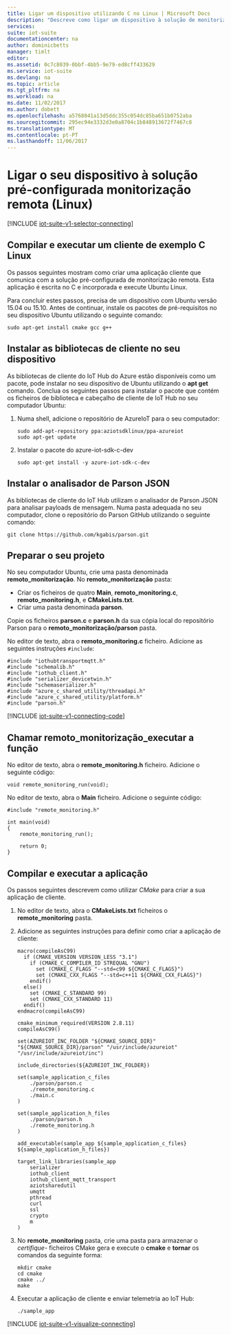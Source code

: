 ```yaml
---
title: Ligar um dispositivo utilizando C no Linux | Microsoft Docs
description: "Descreve como ligar um dispositivo à solução de monitorização remota do Azure IoT Suite pré-configurada utilizando uma aplicação de escrita no C em execução no Linux."
services: 
suite: iot-suite
documentationcenter: na
author: dominicbetts
manager: timlt
editor: 
ms.assetid: 0c7c8039-0bbf-4bb5-9e79-ed8cff433629
ms.service: iot-suite
ms.devlang: na
ms.topic: article
ms.tgt_pltfrm: na
ms.workload: na
ms.date: 11/02/2017
ms.author: dobett
ms.openlocfilehash: a5768041a13d5ddc355c054dc85ba651b0752aba
ms.sourcegitcommit: 295ec94e3332d3e0a8704c1b848913672f7467c8
ms.translationtype: MT
ms.contentlocale: pt-PT
ms.lasthandoff: 11/06/2017
---
```

# <a name="connect-your-device-to-the-remote-monitoring-preconfigured-solution-linux"></a>Ligar o seu dispositivo à solução pré-configurada monitorização remota (Linux)
[!INCLUDE [iot-suite-v1-selector-connecting](../../includes/iot-suite-v1-selector-connecting.md)]

## <a name="build-and-run-a-sample-c-client-linux"></a>Compilar e executar um cliente de exemplo C Linux
Os passos seguintes mostram como criar uma aplicação cliente que comunica com a solução pré-configurada de monitorização remota. Esta aplicação é escrita no C e incorporada e execute Ubuntu Linux.

Para concluir estes passos, precisa de um dispositivo com Ubuntu versão 15.04 ou 15.10. Antes de continuar, instale os pacotes de pré-requisitos no seu dispositivo Ubuntu utilizando o seguinte comando:

```
sudo apt-get install cmake gcc g++
```

## <a name="install-the-client-libraries-on-your-device"></a>Instalar as bibliotecas de cliente no seu dispositivo
As bibliotecas de cliente do IoT Hub do Azure estão disponíveis como um pacote, pode instalar no seu dispositivo de Ubuntu utilizando o **apt get** comando. Conclua os seguintes passos para instalar o pacote que contém os ficheiros de biblioteca e cabeçalho de cliente de IoT Hub no seu computador Ubuntu:

1. Numa shell, adicione o repositório de AzureIoT para o seu computador:
   
    ```
    sudo add-apt-repository ppa:aziotsdklinux/ppa-azureiot
    sudo apt-get update
    ```
2. Instalar o pacote do azure-iot-sdk-c-dev
   
    ```
    sudo apt-get install -y azure-iot-sdk-c-dev
    ```

## <a name="install-the-parson-json-parser"></a>Instalar o analisador de Parson JSON
As bibliotecas de cliente do IoT Hub utilizam o analisador de Parson JSON para analisar payloads de mensagem. Numa pasta adequada no seu computador, clone o repositório do Parson GitHub utilizando o seguinte comando:

```
git clone https://github.com/kgabis/parson.git
```

## <a name="prepare-your-project"></a>Preparar o seu projeto
No seu computador Ubuntu, crie uma pasta denominada **remoto\_monitorização**. No **remoto\_monitorização** pasta:

- Criar os ficheiros de quatro **Main**, **remoto\_monitoring.c**, **remoto\_monitoring.h**, e **CMakeLists.txt**.
- Criar uma pasta denominada **parson**.

Copie os ficheiros **parson.c** e **parson.h** da sua cópia local do repositório Parson para o **remoto\_monitorização/parson** pasta.

No editor de texto, abra o **remoto\_monitoring.c** ficheiro. Adicione as seguintes instruções `#include`:
   
```
#include "iothubtransportmqtt.h"
#include "schemalib.h"
#include "iothub_client.h"
#include "serializer_devicetwin.h"
#include "schemaserializer.h"
#include "azure_c_shared_utility/threadapi.h"
#include "azure_c_shared_utility/platform.h"
#include "parson.h"
```

[!INCLUDE [iot-suite-v1-connecting-code](../../includes/iot-suite-v1-connecting-code.md)]

## <a name="call-the-remotemonitoringrun-function"></a>Chamar remoto\_monitorização\_executar a função
No editor de texto, abra o **remote_monitoring.h** ficheiro. Adicione o seguinte código:

```
void remote_monitoring_run(void);
```

No editor de texto, abra o **Main** ficheiro. Adicione o seguinte código:

```
#include "remote_monitoring.h"

int main(void)
{
    remote_monitoring_run();

    return 0;
}
```

## <a name="build-and-run-the-application"></a>Compilar e executar a aplicação
Os passos seguintes descrevem como utilizar *CMake* para criar a sua aplicação de cliente.

1. No editor de texto, abra o **CMakeLists.txt** ficheiros o **remote_monitoring** pasta.

1. Adicione as seguintes instruções para definir como criar a aplicação de cliente:
   
    ```
    macro(compileAsC99)
      if (CMAKE_VERSION VERSION_LESS "3.1")
        if (CMAKE_C_COMPILER_ID STREQUAL "GNU")
          set (CMAKE_C_FLAGS "--std=c99 ${CMAKE_C_FLAGS}")
          set (CMAKE_CXX_FLAGS "--std=c++11 ${CMAKE_CXX_FLAGS}")
        endif()
      else()
        set (CMAKE_C_STANDARD 99)
        set (CMAKE_CXX_STANDARD 11)
      endif()
    endmacro(compileAsC99)

    cmake_minimum_required(VERSION 2.8.11)
    compileAsC99()

    set(AZUREIOT_INC_FOLDER "${CMAKE_SOURCE_DIR}" "${CMAKE_SOURCE_DIR}/parson" "/usr/include/azureiot" "/usr/include/azureiot/inc")

    include_directories(${AZUREIOT_INC_FOLDER})

    set(sample_application_c_files
        ./parson/parson.c
        ./remote_monitoring.c
        ./main.c
    )

    set(sample_application_h_files
        ./parson/parson.h
        ./remote_monitoring.h
    )

    add_executable(sample_app ${sample_application_c_files} ${sample_application_h_files})

    target_link_libraries(sample_app
        serializer
        iothub_client
        iothub_client_mqtt_transport
        aziotsharedutil
        umqtt
        pthread
        curl
        ssl
        crypto
        m
    )
    ```
1. No **remote_monitoring** pasta, crie uma pasta para armazenar o *certifique-* ficheiros CMake gera e execute o **cmake** e **tornar** os comandos da seguinte forma:
   
    ```
    mkdir cmake
    cd cmake
    cmake ../
    make
    ```

1. Executar a aplicação de cliente e enviar telemetria ao IoT Hub:
   
    ```
    ./sample_app
    ```

[!INCLUDE [iot-suite-v1-visualize-connecting](../../includes/iot-suite-v1-visualize-connecting.md)]

